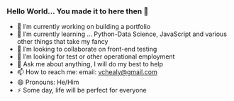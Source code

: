 ### Hello World... You made it to here then 👋

- 🔭 I’m currently working on building a portfolio
- 🌱 I’m currently learning ... Python-Data Science,  JavaScript and various other things that take my fancy
- 👯 I’m looking to collaborate on front-end testing
- 🤔 I’m looking for test or other operational  employment
- 💬 Ask me about anything, I will do my best to help
- 📫 How to reach me: email: vchealy@gmail.com
- 😄 Pronouns: He/Him
- ⚡ Some day, life will be perfect for everyone
